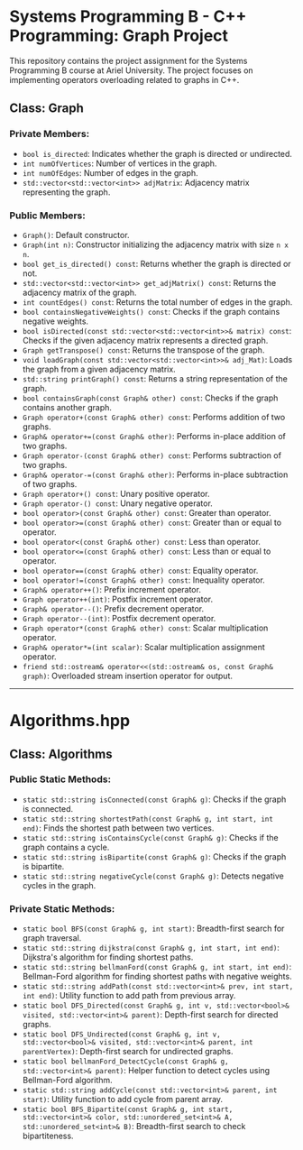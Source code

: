 # Systems Programming B - C++ Programming: Graph Project

This repository contains the project assignment for the Systems Programming B course at Ariel University. 
The project focuses on implementing operators overloading related to graphs in C++.

## Class: Graph

### Private Members:
- `bool is_directed`: Indicates whether the graph is directed or undirected.
- `int numOfVertices`: Number of vertices in the graph.
- `int numOfEdges`: Number of edges in the graph.
- `std::vector<std::vector<int>> adjMatrix`: Adjacency matrix representing the graph.

### Public Members:
- `Graph()`: Default constructor.
- `Graph(int n)`: Constructor initializing the adjacency matrix with size `n x n`.
- `bool get_is_directed() const`: Returns whether the graph is directed or not.
- `std::vector<std::vector<int>> get_adjMatrix() const`: Returns the adjacency matrix of the graph.
- `int countEdges() const`: Returns the total number of edges in the graph.
- `bool containsNegativeWeights() const`: Checks if the graph contains negative weights.
- `bool isDirected(const std::vector<std::vector<int>>& matrix) const`: Checks if the given adjacency matrix represents a directed graph.
- `Graph getTranspose() const`: Returns the transpose of the graph.
- `void loadGraph(const std::vector<std::vector<int>>& adj_Mat)`: Loads the graph from a given adjacency matrix.
- `std::string printGraph() const`: Returns a string representation of the graph.
- `bool containsGraph(const Graph& other) const`: Checks if the graph contains another graph.
- `Graph operator+(const Graph& other) const`: Performs addition of two graphs.
- `Graph& operator+=(const Graph& other)`: Performs in-place addition of two graphs.
- `Graph operator-(const Graph& other) const`: Performs subtraction of two graphs.
- `Graph& operator-=(const Graph& other)`: Performs in-place subtraction of two graphs.
- `Graph operator+() const`: Unary positive operator.
- `Graph operator-() const`: Unary negative operator.
- `bool operator>(const Graph& other) const`: Greater than operator.
- `bool operator>=(const Graph& other) const`: Greater than or equal to operator.
- `bool operator<(const Graph& other) const`: Less than operator.
- `bool operator<=(const Graph& other) const`: Less than or equal to operator.
- `bool operator==(const Graph& other) const`: Equality operator.
- `bool operator!=(const Graph& other) const`: Inequality operator.
- `Graph& operator++()`: Prefix increment operator.
- `Graph operator++(int)`: Postfix increment operator.
- `Graph& operator--()`: Prefix decrement operator.
- `Graph operator--(int)`: Postfix decrement operator.
- `Graph operator*(const Graph& other) const`: Scalar multiplication operator.
- `Graph& operator*=(int scalar)`: Scalar multiplication assignment operator.
- `friend std::ostream& operator<<(std::ostream& os, const Graph& graph)`: Overloaded stream insertion operator for output.

---

# Algorithms.hpp

## Class: Algorithms

### Public Static Methods:
- `static std::string isConnected(const Graph& g)`: Checks if the graph is connected.
- `static std::string shortestPath(const Graph& g, int start, int end)`: Finds the shortest path between two vertices.
- `static std::string isContainsCycle(const Graph& g)`: Checks if the graph contains a cycle.
- `static std::string isBipartite(const Graph& g)`: Checks if the graph is bipartite.
- `static std::string negativeCycle(const Graph& g)`: Detects negative cycles in the graph.

### Private Static Methods:
- `static bool BFS(const Graph& g, int start)`: Breadth-first search for graph traversal.
- `static std::string dijkstra(const Graph& g, int start, int end)`: Dijkstra's algorithm for finding shortest paths.
- `static std::string bellmanFord(const Graph& g, int start, int end)`: Bellman-Ford algorithm for finding shortest paths with negative weights.
- `static std::string addPath(const std::vector<int>& prev, int start, int end)`: Utility function to add path from previous array.
- `static bool DFS_Directed(const Graph& g, int v, std::vector<bool>& visited, std::vector<int>& parent)`: Depth-first search for directed graphs.
- `static bool DFS_Undirected(const Graph& g, int v, std::vector<bool>& visited, std::vector<int>& parent, int parentVertex)`: Depth-first search for undirected graphs.
- `static bool bellmanFord_DetectCycle(const Graph& g, std::vector<int>& parent)`: Helper function to detect cycles using Bellman-Ford algorithm.
- `static std::string addCycle(const std::vector<int>& parent, int start)`: Utility function to add cycle from parent array.
- `static bool BFS_Bipartite(const Graph& g, int start, std::vector<int>& color, std::unordered_set<int>& A, std::unordered_set<int>& B)`: Breadth-first search to check bipartiteness.

